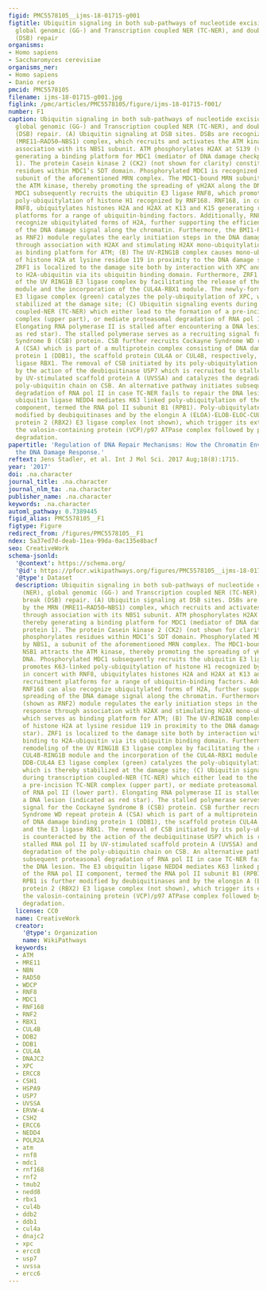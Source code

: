 ```yaml
---
figid: PMC5578105__ijms-18-01715-g001
figtitle: Ubiquitin signaling in both sub-pathways of nucleotide excision repair (NER),
  global genomic (GG-) and Transcription coupled NER (TC-NER), and double-strand break
  (DSB) repair
organisms:
- Homo sapiens
- Saccharomyces cerevisiae
organisms_ner:
- Homo sapiens
- Danio rerio
pmcid: PMC5578105
filename: ijms-18-01715-g001.jpg
figlink: /pmc/articles/PMC5578105/figure/ijms-18-01715-f001/
number: F1
caption: Ubiquitin signaling in both sub-pathways of nucleotide excision repair (NER),
  global genomic (GG-) and Transcription coupled NER (TC-NER), and double-strand break
  (DSB) repair. (A) Ubiquitin signaling at DSB sites. DSBs are recognized by the MRN
  (MRE11–RAD50–NBS1) complex, which recruits and activates the ATM kinase through
  association with its NBS1 subunit. ATM phosphorylates H2AX at S139 (γH2AX), thereby
  generating a binding platform for MDC1 (mediator of DNA damage checkpoint protein
  1). The protein Casein kinase 2 (CK2) (not shown for clarity) constitutively phosphorylates
  residues within MDC1’s SDT domain. Phosphorylated MDC1 is recognized by NBS1, a
  subunit of the aforementioned MRN complex. The MDC1-bound MRN subunit NSB1 attracts
  the ATM kinase, thereby promoting the spreading of γH2AX along the DNA. Phosphorylated
  MDC1 subsequently recruits the ubiquitin E3 ligase RNF8, which promotes K63-linked
  poly-ubiquitylation of histone H1 recognized by RNF168. RNF168, in concert with
  RNF8, ubiquitylates histones H2A and H2AX at K13 and K15 generating recruitment
  platforms for a range of ubiquitin-binding factors. Additionally, RNF168 can also
  recognize ubiquitylated forms of H2A, further supporting the efficient spreading
  of the DNA damage signal along the chromatin. Furthermore, the BMI1-RNF2 (shown
  as RNF2) module regulates the early initiation steps in the DNA damage response
  through association with H2AX and stimulating H2AX mono-ubiquitylation which serves
  as binding platform for ATM; (B) The UV-RING1B complex causes mono-ubiquitylation
  of histone H2A at lysine residue 119 in proximity to the DNA damage site (red star).
  ZRF1 is localized to the damage site both by interaction with XPC and by binding
  to H2A-ubiquitin via its ubiquitin binding domain. Furthermore, ZRF1 mediates remodeling
  of the UV RING1B E3 ligase complex by facilitating the release of the CUL4B-RING1B
  module and the incorporation of the CUL4A-RBX1 module. The newly-formed DDB-CUL4A
  E3 ligase complex (green) catalyzes the poly-ubiquitylation of XPC, which is thereby
  stabilized at the damage site; (C) Ubiquitin signaling events during transcription
  coupled-NER (TC-NER) which either lead to the formation of a pre-incision TC-NER
  complex (upper part), or mediate proteasomal degradation of RNA pol II (lower part).
  Elongating RNA polymerase II is stalled after encountering a DNA lesion (indicated
  as red star). The stalled polymerase serves as a recruiting signal for the Cockayne
  Syndrome B (CSB) protein. CSB further recruits Cockayne Syndrome WD repeat protein
  A (CSA) which is part of a multiprotein complex consisting of DNA damage binding
  protein 1 (DDB1), the scaffold protein CUL4A or CUL4B, respectively, and the E3
  ligase RBX1. The removal of CSB initiated by its poly-ubiquitylation is counteracted
  by the action of the deubiquitinase USP7 which is recruited to stalled RNA pol II
  by UV-stimulated scaffold protein A (UVSSA) and catalyzes the degradation of the
  poly-ubiquitin chain on CSB. An alternative pathway initiates subsequent proteasomal
  degradation of RNA pol II in case TC-NER fails to repair the DNA lesion. The E3
  ubiquitin ligase NEDD4 mediates K63 linked poly-ubiquitylation of the RNA pol II
  component, termed the RNA pol II subunit B1 (RPB1). Poly-ubiquitylated RPB1 is further
  modified by deubiquitinases and by the elongin A (ELOA)-ELOB-ELOC-CUL5-RING-box
  protein 2 (RBX2) E3 ligase complex (not shown), which trigger its extraction by
  the valosin-containing protein (VCP)/p97 ATPase complex followed by proteasomal
  degradation.
papertitle: 'Regulation of DNA Repair Mechanisms: How the Chromatin Environment Regulates
  the DNA Damage Response.'
reftext: Jens Stadler, et al. Int J Mol Sci. 2017 Aug;18(8):1715.
year: '2017'
doi: .na.character
journal_title: .na.character
journal_nlm_ta: .na.character
publisher_name: .na.character
keywords: .na.character
automl_pathway: 0.7389445
figid_alias: PMC5578105__F1
figtype: Figure
redirect_from: /figures/PMC5578105__F1
ndex: 5a37ed7d-deab-11ea-99da-0ac135e8bacf
seo: CreativeWork
schema-jsonld:
  '@context': https://schema.org/
  '@id': https://pfocr.wikipathways.org/figures/PMC5578105__ijms-18-01715-g001.html
  '@type': Dataset
  description: Ubiquitin signaling in both sub-pathways of nucleotide excision repair
    (NER), global genomic (GG-) and Transcription coupled NER (TC-NER), and double-strand
    break (DSB) repair. (A) Ubiquitin signaling at DSB sites. DSBs are recognized
    by the MRN (MRE11–RAD50–NBS1) complex, which recruits and activates the ATM kinase
    through association with its NBS1 subunit. ATM phosphorylates H2AX at S139 (γH2AX),
    thereby generating a binding platform for MDC1 (mediator of DNA damage checkpoint
    protein 1). The protein Casein kinase 2 (CK2) (not shown for clarity) constitutively
    phosphorylates residues within MDC1’s SDT domain. Phosphorylated MDC1 is recognized
    by NBS1, a subunit of the aforementioned MRN complex. The MDC1-bound MRN subunit
    NSB1 attracts the ATM kinase, thereby promoting the spreading of γH2AX along the
    DNA. Phosphorylated MDC1 subsequently recruits the ubiquitin E3 ligase RNF8, which
    promotes K63-linked poly-ubiquitylation of histone H1 recognized by RNF168. RNF168,
    in concert with RNF8, ubiquitylates histones H2A and H2AX at K13 and K15 generating
    recruitment platforms for a range of ubiquitin-binding factors. Additionally,
    RNF168 can also recognize ubiquitylated forms of H2A, further supporting the efficient
    spreading of the DNA damage signal along the chromatin. Furthermore, the BMI1-RNF2
    (shown as RNF2) module regulates the early initiation steps in the DNA damage
    response through association with H2AX and stimulating H2AX mono-ubiquitylation
    which serves as binding platform for ATM; (B) The UV-RING1B complex causes mono-ubiquitylation
    of histone H2A at lysine residue 119 in proximity to the DNA damage site (red
    star). ZRF1 is localized to the damage site both by interaction with XPC and by
    binding to H2A-ubiquitin via its ubiquitin binding domain. Furthermore, ZRF1 mediates
    remodeling of the UV RING1B E3 ligase complex by facilitating the release of the
    CUL4B-RING1B module and the incorporation of the CUL4A-RBX1 module. The newly-formed
    DDB-CUL4A E3 ligase complex (green) catalyzes the poly-ubiquitylation of XPC,
    which is thereby stabilized at the damage site; (C) Ubiquitin signaling events
    during transcription coupled-NER (TC-NER) which either lead to the formation of
    a pre-incision TC-NER complex (upper part), or mediate proteasomal degradation
    of RNA pol II (lower part). Elongating RNA polymerase II is stalled after encountering
    a DNA lesion (indicated as red star). The stalled polymerase serves as a recruiting
    signal for the Cockayne Syndrome B (CSB) protein. CSB further recruits Cockayne
    Syndrome WD repeat protein A (CSA) which is part of a multiprotein complex consisting
    of DNA damage binding protein 1 (DDB1), the scaffold protein CUL4A or CUL4B, respectively,
    and the E3 ligase RBX1. The removal of CSB initiated by its poly-ubiquitylation
    is counteracted by the action of the deubiquitinase USP7 which is recruited to
    stalled RNA pol II by UV-stimulated scaffold protein A (UVSSA) and catalyzes the
    degradation of the poly-ubiquitin chain on CSB. An alternative pathway initiates
    subsequent proteasomal degradation of RNA pol II in case TC-NER fails to repair
    the DNA lesion. The E3 ubiquitin ligase NEDD4 mediates K63 linked poly-ubiquitylation
    of the RNA pol II component, termed the RNA pol II subunit B1 (RPB1). Poly-ubiquitylated
    RPB1 is further modified by deubiquitinases and by the elongin A (ELOA)-ELOB-ELOC-CUL5-RING-box
    protein 2 (RBX2) E3 ligase complex (not shown), which trigger its extraction by
    the valosin-containing protein (VCP)/p97 ATPase complex followed by proteasomal
    degradation.
  license: CC0
  name: CreativeWork
  creator:
    '@type': Organization
    name: WikiPathways
  keywords:
  - ATM
  - MRE11
  - NBN
  - RAD50
  - WDCP
  - RNF8
  - MDC1
  - RNF168
  - RNF2
  - RBX1
  - CUL4B
  - DDB2
  - DDB1
  - CUL4A
  - DNAJC2
  - XPC
  - ERCC8
  - CSH1
  - HSPA9
  - USP7
  - UVSSA
  - ERVW-4
  - CSH2
  - ERCC6
  - NEDD4
  - POLR2A
  - atm
  - rnf8
  - mdc1
  - rnf168
  - rnf2
  - tmub2
  - nedd8
  - rbx1
  - cul4b
  - ddb2
  - ddb1
  - cul4a
  - dnajc2
  - xpc
  - ercc8
  - usp7
  - uvssa
  - ercc6
---
```


